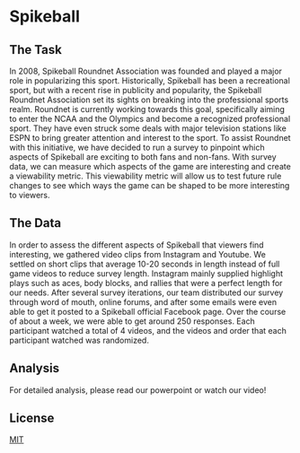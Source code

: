 # Spikeball
## The Task
In 2008, Spikeball Roundnet Association was founded and played a major role in popularizing this sport. 
Historically, Spikeball has been a recreational sport, but with a recent rise in publicity and popularity, 
the Spikeball Roundnet Association set its sights on breaking into the professional sports realm. Roundnet 
is currently working towards this goal, specifically aiming to enter the NCAA and the Olympics and become a 
recognized professional sport. They have even struck some deals with major television stations like ESPN to 
bring greater attention and interest to the sport. To assist Roundnet with this initiative, we have decided 
to run a survey to pinpoint which aspects of Spikeball are exciting to both fans and non-fans. With survey 
data, we can measure which aspects of the game are interesting and create a viewability metric. This 
viewability metric will allow us to test future rule changes to see which ways the game can be shaped to be 
more interesting to viewers.

## The Data 
In order to assess the different aspects of Spikeball that viewers find interesting, we gathered video clips
from Instagram and Youtube. We settled on short clips that average 10-20 seconds in length instead of full 
game videos to reduce survey length. Instagram mainly supplied highlight plays such as aces, body blocks, and
rallies that were a perfect length for our needs. After several survey iterations, our team distributed our 
survey through word of mouth, online forums, and after some emails were even able to get it posted to a 
Spikeball official Facebook page. Over the course of about a week, we were able to get around 250 responses.
Each participant watched a total of 4 videos, and the videos and order that each participant watched was 
randomized.

## Analysis
For detailed analysis, please read our powerpoint or watch our video!

## License
[MIT](https://choosealicense.com/licenses/mit/)
